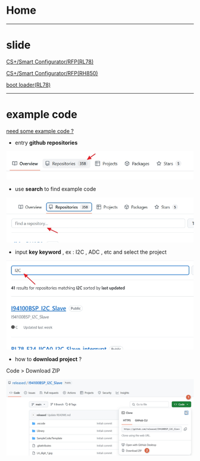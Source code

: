 
Home
===

---
# slide


[CS+/Smart Configurator/RFP(RL78)](https://released.github.io/slide_RL78/ "slide_RL78")      

[CS+/Smart Configurator/RFP(RH850)](https://released.github.io/slide_RH850/ "slide_R850")  

[boot loader(RL78)](https://released.github.io/slide_boot_loader_for_RL78/ "boot_loader_for_RL78") 


---
# example code


[need some example code ?](https://github.com/released/ "need some example code ?")


* entry __github repositories__

![](img/how_to_search_1.jpg)


* use __search__ to find example code

![](img/how_to_search_2.jpg)


* input __key keyword__ , ex : I2C , ADC , etc and select the project 

![](img/how_to_search_3.jpg)


* how to __download project__ ?

Code > Download ZIP

![](img/how_to_download.jpg)

